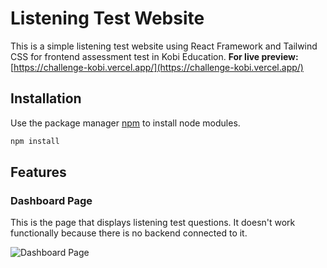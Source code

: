 # Listening Test Website

This is a simple listening test website using React Framework and Tailwind CSS for frontend assessment test in Kobi Education. **For live preview:**[https://challenge-kobi.vercel.app/](https://challenge-kobi.vercel.app/)

## Installation

Use the package manager [npm](https://www.npmjs.com/) to install node modules.

```bash
npm install
```

## Features

### Dashboard Page
This is the page that displays listening test questions. It doesn't work functionally because there is no backend connected to it.

![Dashboard Page](https://github.com/Binar-Group-3/Car-Rental-Admin/assets/85387669/f94e280b-0e85-45d0-a6bb-0a8a902a3baf)